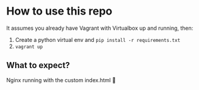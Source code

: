 # How to use this repo
It assumes you already have Vagrant with Virtualbox up and running, then:

1. Create a python virtual env and `pip install -r requirements.txt`
1. `vagrant up`

## What to expect?
Nginx running with the custom index.html 🤷
